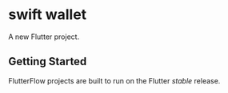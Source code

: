 # swift wallet

A new Flutter project.

## Getting Started

FlutterFlow projects are built to run on the Flutter _stable_ release.
